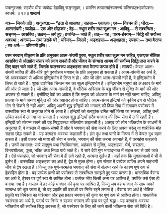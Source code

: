 

यत्रानुरक्ता: सहसैव धीरा व्यपोह्य देहादिषु सङ्गमूढम् । व्रजन्ति तत्पारमहंस्यमन्त्यं यस्मिन्नङ्क्षहसोपशम: स्वधर्म: ॥ २२॥ **शब्दार्थ** 

**यत्र—** **जिनके प्रति** **; अनुरक्ता:—** **²ढ़ता से आसक्त** **; सहसा—** **एकाएक** **; एव—** **निश्चय ही** **; धीरा:—** **आत्मसंयमी** **; व्यपोह्य—** **एक** **ओर छोड़कर** **; देह—** **स्थूल शरीर तथा सूक्ष्म मन** **; आदिषु—** **से सश्बन्धित** **; सङ्गम्—** **आसक्ति** **; ऊढम्—** **लगे हुए** **; व्रजन्ति—** **जाते** **हैं** **; तत्—** **वह** **; पारम-हंस्यम्—** **सिद्धि की सर्वोच्च अवस्था** **; अन्त्यम्—** **तथा उसके परे** **; यस्मिन्—** **जिसमें** **; अङ्क्षहसा—** **अङ्क्षहसा** **;** **उपशम:—** **तथा वैराग्य** **; स्व-धर्म:—** **परिणामी वृत्ति।** **.** 

**परम भगवान् श्रीकृष्ण के प्रति अनुरक्त आत्म-संयमी पुरुष, स्थूल शरीर तथा सूक्ष्म मन** **सहित, एकाएक भौतिक आसक्ति से ओतप्रोत संसार को त्याग सकते हैं और जीवन के संन्यास** **आश्रम की सर्वोच्च सिद्धि प्राप्त करने के लिए बाहर चले जाते हैं, जिसके फलस्वरूप अङ्क्षहसा** **तथा वैराग्य उत्पन्न होते हैं।** **तात्पर्य** : केवल आत्म-संयमी व्यक्ति ही धीरे-धीरे पूर्ण पुरुषोत्तम भगवान् के प्रति अनुरक्त हो सकता है। आत्म-संयमी का अर्थ है, जो आवश्यकता से अधिक इन्द्रियभोग में लिप्त न हो। और जो लोग आत्म-संयमी नहीं हैं, वे इन्द्रियभोग में लिप्त हो जाते हैं। शुष्क दार्शनिक चिन्तन मन का सूक्ष्म इन्द्रियभोग है। इन्द्रियभोग मनुष्य को अंधकार के मार्ग की ओर ले जाता है। जो लोग आत्म-संयमी हैं, वे भौतिक अस्तित्व के बद्ध जीवन से मुक्ति के मार्ग की ओर अग्रसर हो सकते हैं। इसीलिए वेदों का आदेश है कि मनुष्य को अंधकार के मार्ग पर नहीं जाना चाहिए, अपितु प्रकाश के मार्ग अथवा मुकि्त की ओर अग्रसर होना चाहिए। आत्म-संयम इन्द्रियों को कृत्रिम ढंग से भौतिक भोग से रोकने से नहीं आता, अपितु अपनी शुद्ध इन्द्रियों को भगवान् की दिव्य सेवा में लगाकर परमेश्वर में वास्तविक रूप से अनुरक्त होने से आता है। इन्द्रियों को बलपूर्वक दमित नहीं किया जा सकता, अपितु उन्हें उचित कार्य में लगाया जा सकता है। अतएव शुद्ध इन्द्रियाँ सदैव भगवान् की दिव्य सेवा में लगी रहती हैं। इन्द्रियों को संलग्न रखने की यह सिद्धावस्था भक्तियोग कहलाती है। अतएव जो लोग भक्तियोग के साधनों में अनुरक्त हैं, वे वास्तव में आत्म-संयमी हैं और वे भगवान् की सेवा करने के लिए अपना घरेलू या शारीरिक मोह सहसा छोड़ सकते हैं। यह परमहंस अवस्था कहलाती है। हंस दूध तथा पानी के मिश्रण में से केवल दूध ग्रहण करता है। इसी प्रकार जो माया की सेवा न करके, भगवान् की सेवा करना अपनाते हैं, वे परमहंस कहलाते हैं। उनमें स्वभावत: सारे सद्गुण यथा निरभिमानता, अहंकार से मुक्ति, अङ्क्षहसा, धैर्य, सरलता, विनयशीलता, पूजा, भक्ति तथा निष्ठा पाये जाते हैं। ये सारे दैवी गुण भगवद्भक्त में सहज रूप से पाये जाते हैं। ऐसे परमहंस, जो भगवान् की सेवा में ही लगे रहते हैं, अत्यन्त दुर्लभ हैं। यहाँ तक कि मुक्तात्माओं में भी ये दुर्लभ हैं। वास्तविक अङ्क्षहसा का अर्थ है, द्वेष से मुक्त होना। इस संसार में प्रत्येक व्यक्ति अपने सहभागी जीव से द्वेष रखता है। किन्तु एक पूर्ण-परमहंस भगवान् की सेवा में संलग्न रहने के कारण पूर्ण रूप से द्वेषरहित होता है। वह प्रत्येक प्राणी को परमेश्वर से सश्बन्धित समझते हुए प्यार करता है। वास्तविक वैराग्य का अर्थ है, ईश्वर पर पूर्ण रूप से आश्रित होना। प्रत्येक जीव किसी अन्य पर आश्रित है, क्योंकि उसे ऐसा ही बनाया गया है। वास्तव में हर कोई भगवान् की कृपा पर आश्रित है, किन्तु जब वह भगवान् के साथ अपने सश्बन्ध को भूल जाता है, तो वह प्रकृति की दशाओं पर निर्भर रहने लगता है। वैराग्य का अर्थ है भौतिक प्रकृति पर निर्भरता का परित्याग और इस प्रकार भगवान् की कृपा पर पूर्ण रूप से आश्रित होना। वास्तविक स्वतंत्रता का अर्थ है, पदार्थ पर निर्भर न रहकर भगवान् की कृपा पर पूर्ण श्रद्धा। यह परमहंस अवस्था भक्तियोग की सर्वोच्च सिद्ध अवस्था है, जो परमेश्वर के लिए की जाने वाली भक्तिमय सेवा की विधि है। 